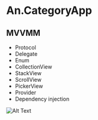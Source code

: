# An.CategoryApp

## MVVMM 

- Protocol
- Delegate
- Enum
- CollectionView
- StackView
- ScrollView
- PickerView
- Provider
- Dependency injection

![Alt Text](https://media.giphy.com/media/bXskZChk1GSTzmVn0f/giphy.gif)


